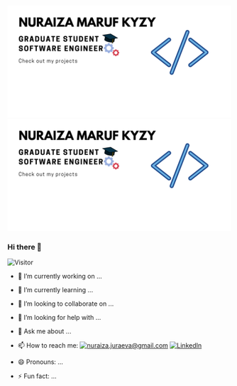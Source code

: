 ![](Pics/Nuraiza%20Maruf%20kyzy.png)
<img src="Pics/Nuraiza%20Maruf%20kyzy.png">
### Hi there 👋
![Visitor](https://visitor-badge.laobi.icu/badge?page_id=nuraiza.nuraiza)

<!--
**nuraiza/nuraiza** is a ✨ _special_ ✨ repository because its `README.md` (this file) appears on your GitHub profile.

Here are some ideas to get you started: -->










- 🔭 I’m currently working on ...
- 🌱 I’m currently learning ...
- 👯 I’m looking to collaborate on ...
- 🤔 I’m looking for help with ...
- 💬 Ask me about ...





- 📫 How to reach me: 
<a href="mailto:YourEmail@gmail.com">![nuraiza.juraeva@gmail.com](https://img.shields.io/badge/Gmail-D14836?style=for-the-badge&logo=gmail&logoColor=white)</a> <a href="<https://www.linkedin.com/in/nuraiza/>">![LinkedIn](https://img.shields.io/badge/LinkedIn-0077B5?style=for-the-badge&logo=linkedin&logoColor=white)</a>
- 😄 Pronouns: ...
- ⚡ Fun fact: ...

